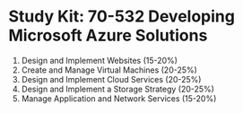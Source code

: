 # Study Kit: 70-532 Developing Microsoft Azure Solutions

1. Design and Implement Websites (15-20%)
1. Create and Manage Virtual Machines (20-25%)
1. Design and Implement Cloud Services (20-25%)
1. Design and Implement a Storage Strategy (20-25%)
1. Manage Application and Network Services (15-20%)
